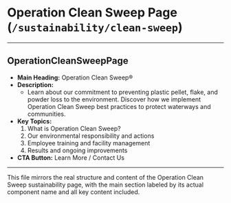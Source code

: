 # Operation Clean Sweep Page (`/sustainability/clean-sweep`)

---

## OperationCleanSweepPage
- **Main Heading:** Operation Clean Sweep®
- **Description:**
  - Learn about our commitment to preventing plastic pellet, flake, and powder loss to the environment. Discover how we implement Operation Clean Sweep best practices to protect waterways and communities.
- **Key Topics:**
  1. What is Operation Clean Sweep?
  2. Our environmental responsibility and actions
  3. Employee training and facility management
  4. Results and ongoing improvements
- **CTA Button:** Learn More / Contact Us

---

This file mirrors the real structure and content of the Operation Clean Sweep sustainability page, with the main section labeled by its actual component name and all key content included.
